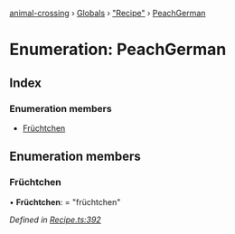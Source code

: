 [animal-crossing](../README.md) › [Globals](../globals.md) › ["Recipe"](../modules/_recipe_.md) › [PeachGerman](_recipe_.peachgerman.md)

# Enumeration: PeachGerman

## Index

### Enumeration members

* [Früchtchen](_recipe_.peachgerman.md#früchtchen)

## Enumeration members

###  Früchtchen

• **Früchtchen**: = "früchtchen"

*Defined in [Recipe.ts:392](https://github.com/Norviah/animal-crossing/blob/ac736df/module/types/Recipe.ts#L392)*
